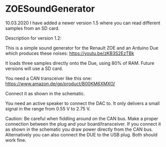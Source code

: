 # ZOESoundGenerator

10.03.2020
I have added a newer version 1.5 where you can read different samples from an SD card.

Description for version 1.2:

This is a simple sound generator for the Renault ZOE and an Arduino Due which produces these noises: https://youtu.be/zKB3S2EzTBk

It loads three samples directly onto the Due, using 80% of RAM. Future versions will use a SD card.

You need a CAN transceiver like this one: https://www.amazon.de/gp/product/B00KM6XMXO/

Connect it as shown in the schematic.

You need an active speaker to connect the DAC to. It only delivers a small signal in the range from 0.55 V to 2.75 V.

Caution: Be careful when fiddling around on the CAN bus. Make a proper connection between the plug and your board/transceiver.
If you connect it as shown in the schematic you draw power directly from the CAN bus. Alternatively you can also connect the DUE to the USB plug. Both should work fine.
